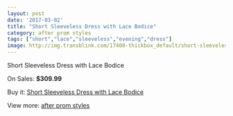 ```yaml
---
layout: post
date: '2017-03-02'
title: "Short Sleeveless Dress with Lace Bodice"
category: after prom styles
tags: ["short","lace","sleeveless","evening","dress"]
image: http://img.transblink.com/17400-thickbox_default/short-sleeveless-dress-with-lace-bodice.jpg
---
```

Short Sleeveless Dress with Lace Bodice

On Sales: **$309.99**
<a href="https://www.transblink.com/en/after-prom-styles/5479-short-sleeveless-dress-with-lace-bodice.html"><amp-img layout="responsive" width="600" height="600" src="//img.transblink.com/17400-thickbox_default/short-sleeveless-dress-with-lace-bodice.jpg" alt="Short Sleeveless Dress with Lace Bodice 0" /></a>
<a href="https://www.transblink.com/en/after-prom-styles/5479-short-sleeveless-dress-with-lace-bodice.html"><amp-img layout="responsive" width="600" height="600" src="//img.transblink.com/17402-thickbox_default/short-sleeveless-dress-with-lace-bodice.jpg" alt="Short Sleeveless Dress with Lace Bodice 1" /></a>
<a href="https://www.transblink.com/en/after-prom-styles/5479-short-sleeveless-dress-with-lace-bodice.html"><amp-img layout="responsive" width="600" height="600" src="//img.transblink.com/17401-thickbox_default/short-sleeveless-dress-with-lace-bodice.jpg" alt="Short Sleeveless Dress with Lace Bodice 2" /></a>

Buy it: [Short Sleeveless Dress with Lace Bodice](https://www.transblink.com/en/after-prom-styles/5479-short-sleeveless-dress-with-lace-bodice.html "Short Sleeveless Dress with Lace Bodice")

View more: [after prom styles](https://www.transblink.com/en/55-after-prom-styles "after prom styles")